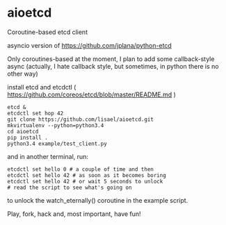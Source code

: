aioetcd
=======

Coroutine-based etcd client

asyncio version of https://github.com/jplana/python-etcd 

Only coroutines-based at the moment, I plan to add some callback-style async
(actually, I hate callback style, but sometimes, in python  there is no other
way)

install etcd and etcdctl ( https://github.com/coreos/etcd/blob/master/README.md )

```
etcd &
etcdctl set hop 42
git clone https://github.com/lisael/aioetcd.git
mkvirtualenv --python=python3.4
cd aioetcd
pip install .
python3.4 example/test_client.py 
```

and in another terminal, run:

```
etcdctl set hello 0 # a couple of time and then
etcdctl set hello 42 # as soon as it becomes boring
etcdctl set hello 42 # or wait 5 seconds to unlock
# read the script to see what's going on
```

to unlock the watch_eternally() coroutine in the example script.

Play, fork, hack and, most important, have fun!
